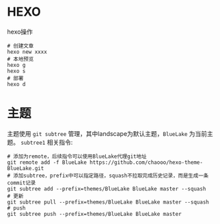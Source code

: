 # HEXO

hexo操作
```
# 创建文章
hexo new xxxx
# 本地预览
hexo g
hexo s
# 部署
hexo d
```

# 主题
主题使用 `git subtree` 管理，其中landscape为默认主题，`BlueLake` 为当前主题。
`subtree1` 相关指令:
```
# 添加为remote，后续指令可以使用BlueLake代理git地址
git remote add -f BlueLake https://github.com/chaooo/hexo-theme-BlueLake.git
# 添加subtree，prefix中可以指定路径，squash不拉取完成历史记录，而是生成一条commit记录
git subtree add --prefix=themes/BlueLake BlueLake master --squash
# 更新
git subtree pull --prefix=themes/BlueLake BlueLake master --squash
# push
git subtree push --prefix=themes/BlueLake BlueLake master
```